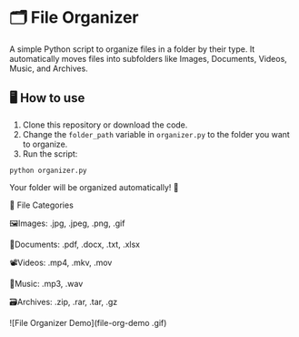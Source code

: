 # 🗂️ File Organizer

A simple Python script to organize files in a folder by their type. It automatically moves files into subfolders like Images, Documents, Videos, Music, and Archives.

## 🖥️ How to use

1. Clone this repository or download the code.
2. Change the `folder_path` variable in `organizer.py` to the folder you want to organize.
3. Run the script:

```
python organizer.py
```
Your folder will be organized automatically! 🎉

📂 File Categories

🖼️Images: .jpg, .jpeg, .png, .gif

📃Documents: .pdf, .docx, .txt, .xlsx

📽️Videos: .mp4, .mkv, .mov

🎵Music: .mp3, .wav

🗃️Archives: .zip, .rar, .tar, .gz

![File Organizer Demo](file-org-demo .gif)

